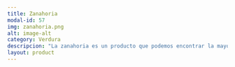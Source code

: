 ```yaml
---
title: Zanahoria
modal-id: 57
img: zanahoria.png
alt: image-alt
category: Verdura
descripcion: "La zanahoria es un producto que podemos encontrar la mayor parte del año y resulta curioso que aunque su color habitual es el naranja, es posible encontrarlas en otros colores. En China, el principal productor del mundo es habitual encontrarlas blancas o púrpura. Disfrútala cada día cruda, frita, cocida, en tartas, guisos o ensaladas."
layout: product
---
```

